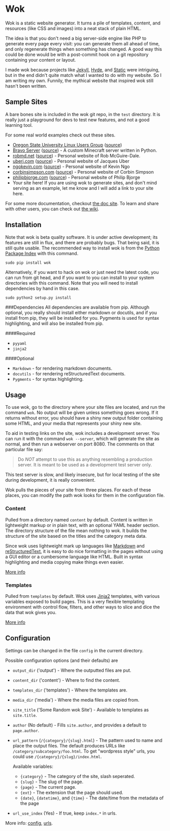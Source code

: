 Wok
===
Wok is a static website generator. It turns a pile of templates,
content, and resources (like CSS and images) into a neat stack of plain
HTML.

The idea is that you don't need a big server-side engine like PHP to
generate every page every visit: you can generate them all ahead of
time, and only regenerate things when something has changed. A good way
this could be done would be with a post-commit hook on a git repository
containing your content or layout.

I made wok because projects like [Jekyll][jekyll], [Hyde][hyde], and
[Static][static] were intriguing, but in the end didn't quite match what
I wanted to do with my website. So I am writing my own. Funnily, the
mythical website that inspired wok still hasn't been written.

[jekyll]: https://github.com/mojombo/jekyll
[hyde]: https://github.com/lakshmivyas/hyde
[static]: http://static.newqdev.com/

Sample Sites
------------
A bare bones site is included in the wok git repo, in the `test` directory.
It is really just a playground for devs to test new features, and not a good
learning tool.

For some real world examples check out these sites.

-    [Oregon State University Linux Users Group](http://lug.oregonstate.edu)
     ([source](https://github.com/OSULUG/OSULUG-Website))
-    [Bravo Server](http://bravoserver.org)
     ([source](https://github.com/MostAwesomeDude/bravo/tree/master/website)) -
     A custom Minecraft server written in Python.
-    [robmd.net](http://robmd.net)
     ([source](https://github.com/robatron/robmd.net)) - Personal website of
     Rob McGuire-Dale.
-    [uberj.com](http://www.uberj.com)
     ([source](https://github.com/uberj/wbsite)) - Personal website of Jacques
     Uber
-    [ngokevin.com](http://ngokevin.com)
     ([source](https://github.com/ngokevin/ngokevin)) - Personal website of
     Kevin Ngo
-    [corbinsimpson.com](http://corbinsimpson.com)
     ([source](https://github.com/mostawesomedude/website)) - Personal website
     of Corbin Simpson
-    [philipbjorge.com](http://www.philipbjorge.com)
     ([source](https://github.com/philipbjorge/philipbjorge.com)) - Personal
     website of Philip Bjorge
-    Your site here! If you are using wok to generate sites, and don't mind
     serving as an example, let me know and I will add a link to your site
     here.

For some more documentation, checkout [the doc site][docs].  To learn and share
with other users, you can check out [the wiki][wiki].

[docs]: http://wok.mythmon.com
[wiki]: https://github.com/mythmon/wok/wiki

Installation
------------
Note that wok is beta quality software. It is under active development;
its features are still in flux, and there are probably bugs. That being
said, it is still quite usable. The recommended way to install wok is
from the [Python Package Index][pypi] with this command.

    sudo pip install wok

Alternatively, if you want to hack on wok or just need the latest code,
you can run from git head, and if you want to you can install to your
system directories with this command. Note that you will need to install
dependencies by hand in this case.

    sudo python2 setup.py install

[pypi]: http://pypi.python.org/pypi

###Dependencies
All dependencies are available from pip. Although optional, you really should
install either markdown or docutils, and if you install from pip, they will be
installed for you. Pygments is used for syntax highlighting, and will also be
installed from pip.

####Required

-   `pyyaml`
-   `jinja2`

####Optional

-   `Markdown` - for rendering markdown documents.
-   `docutils` - for rendering reStructuredText documents.
-   `Pygments` - for syntax highlighting.

Usage
-----
To use wok, go to the directory where your site files are located, and run the
command `wok`. No output will be given unless something goes wrong. If it
returns without error, you should have a shiny new output folder containing
some HTML, and your media that represents your shiny new site.

To aid in testing links on the site, wok includes a development server.
You can run it with the command `wok --server`, which will generate the
site as normal, and then run a webserver on port 8080. The comments on
that particular file say:

> Do *NOT* attempt to use this as anything resembling a production
> server. It is meant to be used as a development test server only.

This test server is slow, and likely insecure, but for local testing of
the site during development, it is really convenient.

Wok pulls the pieces of your site from three places. For each of these
places, you can modify the path wok looks for them in the configuration
file.

### Content ###
Pulled from a directory named `content` by default. Content is written
in lightweight markup or in plain text, with an optional YAML header
section. The directory structure of the file mean nothing to wok. It
builds the structure of the site based on the titles and the category
meta data.

Since wok uses lightweight mark up languages like [Markdown][mkd] and
[reStructuredText][rst], it is easy to do nice formatting in the pages
without using a GUI editor or a cumbersome language like HTML. Built in
syntax highlighting and media copying make things even easier.

[mkd]: http://daringfireball.net/projects/markdown/
[rst]: http://docutils.sourceforge.net/rst.html

[More info](http://wok.mythmon.com/docs/content/)

### Templates ###
Pulled from `templates` by default. Wok uses [Jinja2][jinja] templates,
with various variables exposed to build pages. This is a very flexible
templating environment with control flow, filters, and other ways to
slice and dice the data that wok gives you.

[jinja]: http://jinja.pocoo.org/

[More info](http://wok.mythmon.com/docs/templates/)

Configuration
-------------
Settings can be changed in the file `config` in the current directory.

Possible configuration options (and their defaults) are

- `output_dir` ('output') - Where the outputted files are put.
- `content_dir` ('content') - Where to find the content.
- `templates_dir` ('templates') - Where the templates are.
- `media_dir` ('media') - Where the media files are copied from.
- `site_title` ('Some Random wok Site') - Available to templates as
  `site.title`.
- `author` (No default) - Fills `site.author`, and provides a default to
  `page.author`.
- `url_pattern` (`/{category}/{slug}.html`) - The pattern used to name and
  place the output files. The default produces URLs like
  `/category/subcategory/foo.html`. To get "wordpress style" urls, you could
  use `/{category}/{slug}/index.html`.

    Available variables:

    -   `{category}` - The category of the site, slash seperated.
    -   `{slug}` - The slug of the page.
    -   `{page}` - The current page.
    -   `{ext}` - The extension that the page should used.
    -   `{date}`, `{datetime}`, and `{time}` - The date/time from the metadata
        of the page

- `url_use_index` (Yes) - If true, keep `index.*` in urls.

More info:
[config](http://wok.mythmon.com/docs/config/),
[urls](http://wok.mythmon.com/docs/urls/).
